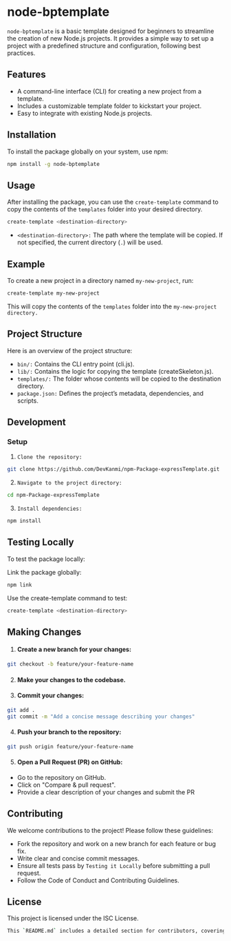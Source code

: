 # node-bptemplate

`node-bptemplate` is a basic template designed for beginners to streamline the creation of new Node.js projects. It provides a simple way to set up a project with a predefined structure and configuration, following best practices.

## Features

- A command-line interface (CLI) for creating a new project from a template.
- Includes a customizable template folder to kickstart your project.
- Easy to integrate with existing Node.js projects.

## Installation

To install the package globally on your system, use npm:

```bash
npm install -g node-bptemplate
```
## Usage
After installing the package, you can use the `create-template` command to copy the contents of the `templates` folder into your desired directory.

```bash
create-template <destination-directory>
```
- `<destination-directory>:` The path where the template will be copied. If not specified, the current directory (`.`) will be used.

## Example
To create a new project in a directory named `my-new-project`, run:

```bash
create-template my-new-project
```
This will copy the contents of the `templates` folder into the `my-new-project directory.`

## Project Structure
Here is an overview of the project structure:

- `bin/:` Contains the CLI entry point (cli.js).
- `lib/:` Contains the logic for copying the template (createSkeleton.js).
- `templates/:` The folder whose contents will be copied to the destination 
 directory.
- `package.json:` Defines the project’s metadata, dependencies, and scripts.

## Development
### Setup
1. `Clone the repository:`
```bash
git clone https://github.com/DevKanmi/npm-Package-expressTemplate.git
```
2. `Navigate to the project directory:`

```bash
cd npm-Package-expressTemplate
```
3. `Install dependencies:`
```bash
npm install
```
## Testing Locally
To test the package locally:

Link the package globally:

```bash
npm link
```
Use the create-template command to test:

```bash
create-template <destination-directory>
```
## Making Changes
1. #### Create a new branch for your changes:

```bash
git checkout -b feature/your-feature-name
```
2. #### Make your changes to the codebase.

3. #### Commit your changes:

```bash
git add .
git commit -m "Add a concise message describing your changes"
```

4. #### Push your branch to the repository:

```bash
git push origin feature/your-feature-name
```

5. #### Open a Pull Request (PR) on GitHub:

- Go to the repository on GitHub.
- Click on "Compare & pull request".
- Provide a clear description of your changes and submit the PR

## Contributing
We welcome contributions to the project! Please follow these guidelines:

- Fork the repository and work on a new branch for each feature or bug fix.
- Write clear and concise commit messages.
- Ensure all tests pass by `Testing it Locally` before submitting a pull request.
- Follow the Code of Conduct and Contributing Guidelines.

## License
This project is licensed under the ISC License.

``` bash
This `README.md` includes a detailed section for contributors, covering how to set up the development environment, make changes, and submit pull requests. Let me know if you need any additional details!
```

